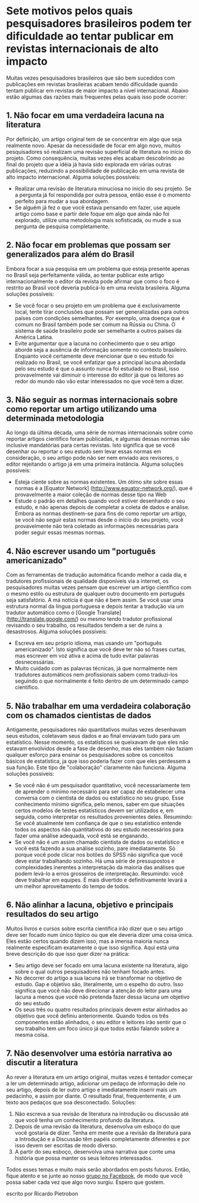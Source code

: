 # Sete motivos pelos quais pesquisadores brasileiros podem ter dificuldade ao tentar publicar em revistas internacionais de alto impacto



Muitas vezes pesquisadores brasileiros que são bem sucedidos com publicações em revistas brasileiras acabam tendo dificuldade quando tentam publicar em revistas de maior impacto a nível internacional. Abaixo estão algumas das razões mais frequentes pelas quais isso pode ocorrer:

## 1. Não focar em uma verdadeira lacuna na literatura

Por definição, um artigo original tem de se concentrar em algo que seja realmente novo. Apesar da necessidade de focar em algo novo, muitos pesquisadores só realizam uma revisão superficial de literatura no início do projeto. Como consequência, muitas vezes eles acabam descobrindo ao final do projeto que a idéia já havia sido explorada em várias outras publicações, reduzindo a possibilidade de publicação em uma revista de alto impacto internacional. Alguma soluções possíveis:

* Realizar uma revisão de literatura minuciosa no início do seu projeto. Se a pergunta já foi respondida por outra pessoa, então esse é o momento perfeito para mudar a sua abordagem.
* Se alguém já fez o que você estava pensando em fazer, use aquele artigo como base e partir dele foque em algo que ainda não foi explorado, utilize uma metodologia mais sofisticada, ou mude a sua pergunta de pesquisa completamente.


## 2. Não focar em problemas que possam ser generalizados para além do Brasil

Embora focar a sua pesquisa em um problema que esteja presente apenas no Brasil seja perfeitamente válida, ao tentar publicar este artigo internacionalmente o editor da revista pode afirmar que como o foco é restrito ao Brasil você deveria publicá-lo em uma revista brasileira. Alguma soluções possíveis:

* Se você focar o seu projeto em um problema que é exclusivamente local, tente tirar conclusões que possam ser generalizadas para outros países com condições semelhantes. Por exemplo, uma doença que é comum no Brasil também pode ser comum na Rússia ou China. O sistema de saúde brasileiro pode ser semelhante a outros países da América Latina.
* Evite argumentar que a lacuna no conhecimento que o seu artigo aborde seja a ausência de informação somente no contexto brasileiro. Enquanto você certamente deve mencionar que o seu estudo foi realizado no Brasil, se você enfatizar que a principal lacuna abordada pelo seu estudo é que o assunto nunca foi estudado no Brasil, isso provavelmente vai diminuir o interesse do editor já que os leitores ao redor do mundo não vão estar interessados no que você tem a dizer.


## 3. Não seguir as normas internacionais sobre como reportar um artigo utilizando uma determinada metodologia

Ao longo da última década, uma série de normas internacionais sobre como reportar artigos científico foram publicadas, e algumas dessas normas são inclusive mandatórias para certas revistas. Isto significa que se você desenhar ou reportar o seu estudo sem levar essas normas em consideração, o seu artigo pode não ser nem enviado aos revisores, o editor rejeitando o artigo já em uma primeira instância. Alguma soluções possíveis:

* Esteja ciente sobre as normas existentes. Um ótimo site sobre essas normas é a [Equator Network] (http://www.equator-network.org/), que é provavelmente a maior coleção de normas desse tipo na Web
* Estude o padrão em detalhes quando você estiver desenhando o seu estudo, e não apenas depois de completar a coleta de dados e análise. Embora as normas destinem-se para fins de como reportar um artigo, se você não seguir estas normas desde o início do seu projeto, você provavelmente não terá coletado as informações necessárias para poder seguir essas mesmas normas.


## 4. Não escrever usando um "português americanizado"

Com as ferramentas de tradução automática ficando melhor a cada dia, e tradutores profissionais de qualidade disponíveis via a internet, os pesquisadores muitas vezes pensam que escrever um artigo científico com o mesmo estilo ou estrutura de qualquer outro documento em português seja satisfatório. A má notícia é que não é bem assim. Se você usar uma estrutura normal da língua portuguesa e depois tentar a tradução via um tradutor automático como o [Google Translate] (http://translate.google.com/) ou mesmo tendo tradutor profissional revisando o seu trabalho, os resultados tendem a ser de ruins a desastrosos. Alguma soluções possíveis:

* Escreva em seu próprio idioma, mas usando um "português americanizado". Isto significa que você deve ter não só frases curtas, mas escrever em voz ativa e acima de tudo evitar palavras desnecessárias.
* Muito cuidado com as palavras técnicas, já que normalmente nem tradutores automáticos nem profissionais sabem como traduzi-los seguindo o que normalmente é feito dentro de um determinado campo científico.


## 5. Não trabalhar em uma verdadeira colaboração com os chamados cientistas de dados

Antigamente, pesquisadores não quantitativos muitas vezes desenhavam seus estudos, coletavam seus dados e ao final enviavam tudo para um estatístico. Nesse momento, os estatísticos se queixavam de que eles não estavam envolvidos desde a fase de desenho, mas eles também não faziam qualquer esforço para ensinar os pesquisadores sobre os conceitos básicos de estatística, ja que isso poderia fazer com que eles perdessem a sua função. Este tipo de "colaboração" claramente não funciona. Alguma soluções possíveis:

* Se você não é um pesquisador quantitativo, você necessariamente tem de aprender o mínimo necessário para ser capaz de estabelecer uma conversa com o cientista de dados ou estatístico no seu grupo. Esse conhecimento mínimo significa, pelo menos, saber em que situações certos modelos de testes estatísticos devem ser utilizados e, em seguida, como interpretar os resultados provenientes deles. Resumindo: Se você atualmente tem confiança de que o seu estatístico entende todos os aspectos não quantitativos do seu estudo necessários para fazer uma análise adequada, você está se enganando.
* Se você não é um assim chamado cientista de dados ou estatístico e você está fazendo a sua análise sozinho, pare imediatamente. Só porque você pode clicar nos botões do SPSS não significa que você deve estar trabalhando sozinho. Há uma série de pressupostos e complexidades inerentes a interpretação da maioria das análises que podem levá-lo a erros grosseiros de interpretação. Resumindo: você deve trabalhar em equipes. É mais divertido e definitivamente levará a um melhor aproveitamento do tempo de todos.


## 6. Não alinhar a lacuna, objetivo e principais resultados do seu artigo

Muitos livros e cursos sobre escrita científica irão dizer que o seu artigo deve ser focado num único tópico ou que ele deveria dizer uma coisa única. Eles estão certos quando dizem isso, mas a imensa maioria nunca realmente especificam exatamente o que isso significa. Aqui está uma breve descrição do que isso quer dizer na prática:

* Seu artigo deve ser focado em uma lacuna existente na literatura, algo sobre o qual outros pesquisadores não tenham focado antes.
* No decorrer do artigo a sua lacuna irá se transformar no objetivo de estudo. Gap e objetivo são, literalmente, um o espelho do outro. Isso significa que você não deve direcionar a atenção do leitor para uma lacuna a menos que você não pretenda fazer dessa lacuna um objetivo do seu estudo
* Os seus três ou quatro resultados principais devem estar alinhados ao objetivo que você definiu anteriormente. Quando todos os três componentes estão alinhados, o seu editor e leitores irão sentir que o seu trabalho tem um foco único já que todos estão falando sobre a mesma coisa. 



## 7. Não desenvolver uma estória narrativa ao discutir a literatura

Ao rever a literatura em um artigo original, muitas vezes é tentador começar a ler um determinado artigo, adicionar um pedaço de informação dele no seu artigo, depois de ler outro artigo e imediatamente inserir mais um pedacinho, e assim por diante. O resultado final, frequentemente, é um texto aos pedaços que soa desconectado. Soluções:

1. Não escreva a sua revisão de literatura na introdução ou discussão até que você tenha um conhecimento profundo da literatura.
2. Depois de uma revisão da literatura, desenvolva um esboço do que você gostaria de dizer. Tenha em mente que a revisão da literatura para a Introdução e a Discussão têm papéis completamente diferentes e por isso devem ser escritas de modo diverso.
3. A partir do seu esboço, desenvolva uma narrativa que conte uma história que possa manter os seus leitores interessados.


Todos esses temas e muito mais serão abordados em posts futuros. Então, fique atento e se junte ao nosso [grupo no Facebook](https://www.facebook.com/groups/170343223157225/), de modo que você possa saber cada vez que algo novo surgiu. Espero que gostem.

escrito por Ricardo Pietrobon